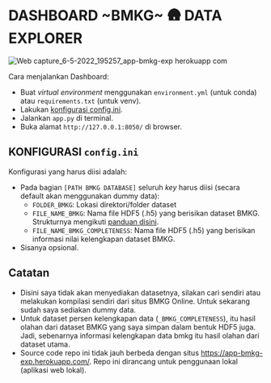 # DASHBOARD ~BMKG~ 🛖 DATA EXPLORER

![Web capture_6-5-2022_195257_app-bmkg-exp herokuapp com](https://user-images.githubusercontent.com/1007910/167135166-ebb956ef-a80d-4cfe-a840-5d1d4156e7a5.jpeg)

Cara menjalankan Dashboard:

- Buat _virtual environment_ menggunakan `environment.yml` (untuk conda) atau `requirements.txt` (untuk venv).
- Lakukan [konfigurasi config.ini](#konfigurasi-configini).
- Jalankan `app.py` di terminal.
- Buka alamat `http://127.0.0.1:8050/` di browser.

## KONFIGURASI `config.ini`

Konfigurasi yang harus diisi adalah:

- Pada bagian `[PATH BMKG DATABASE]` seluruh _key_ harus diisi (secara default akan menggunakan dummy data):
    - `FOLDER_BMKG`: Lokasi direktori/folder dataset
    - `FILE_NAME_BMKG`: Nama file HDF5 (.h5) yang berisikan dataset BMKG. Strukturnya mengikuti [panduan disini](https://github.com/taruma/dataset/tree/main/bmkg#struktur-file).
    - `FILE_NAME_BMKG_COMPLETENESS`: Nama file HDF5 (.h5) yang berisikan informasi nilai kelengkapan dataset BMKG.
- Sisanya opsional. 

## Catatan

- Disini saya tidak akan menyediakan datasetnya, silakan cari sendiri atau melakukan kompilasi sendiri dari situs BMKG Online. Untuk sekarang sudah saya sediakan dummy data.
- Untuk dataset persen kelengkapan data (`_BMKG_COMPLETENESS`), itu hasil olahan dari dataset BMKG yang saya simpan dalam bentuk HDF5 juga. Jadi, sebenarnya informasi kelengkapan data bmkg itu hasil olahan dari dataset utama.
- Source code repo ini tidak jauh berbeda dengan situs https://app-bmkg-exp.herokuapp.com/. Repo ini dirancang untuk penggunaan lokal (aplikasi web lokal). 
